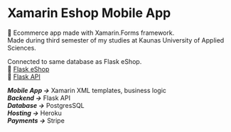 # Xamarin Eshop Mobile App #
🛒 Ecommerce app made with Xamarin.Forms framework.<br/>
Made during third semester of my studies at Kaunas University of Applied Sciences.<br/>

Connected to same database as Flask eShop.<br/>
🔗 [Flask eShop](https://github.com/Vitals9367/Flask_eshop)<br/>
🔗 [Flask API](https://github.com/Vitals9367/Xamarin_eshop_flask_api)

***Mobile App ->*** Xamarin XML templates, business logic<br/>
***Backend ->*** Flask API<br/>
***Database ->*** PostgresSQL<br/>
***Hosting ->*** Heroku<br/>
***Payments ->*** Stripe<br/>
